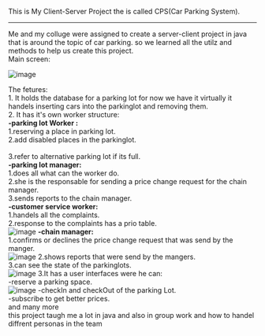 This is My Client-Server Project the is called CPS(Car Parking System).<br />
********

Me and my colluge were assigned to create a server-client project in java that is around the topic of car parking.
so we learned all the utilz and methods to help us create this project.<br />
Main screen:

![image](https://user-images.githubusercontent.com/103119019/224544264-b8e4398b-6719-486d-ae5d-7db8c9872305.png)

The fetures:<br />
      1. It holds the database for a parking lot for now we have it virtually it handels inserting cars into the parkinglot and removing them.<br />
      2. It has it's own worker structure:<br />
            <b>-parking lot Worker :</b><br />
                1.reserving a place in parking lot.<br />
                2.add disabled places in the parkinglot.<br /><br />
                3.refer to alternative parking lot if its full.<br />
            <b>-parking lot manager:</b><br />
                1.does all what can the worker do.<br />
                2.she is the responsable for sending a price change request for the chain manager.<br />
                3.sends reports to the chain manager.<br />
            <b>-customer service worker:</b><br />
                1.handels all the complaints.<br />
                2.response to the complaints has a prio table.<br />
                ![image](https://user-images.githubusercontent.com/103119019/224544557-e0fe746a-d04f-463b-889e-a555c0b8fc02.png)
            <b>-chain manager:</b><br />
                1.confirms or declines the price change request that was send by the manger.<br />
                ![image](https://user-images.githubusercontent.com/103119019/224544528-47d8bc15-9ff9-4099-a7a7-25b0a1b6cd41.png)
                2.shows reports that were send by the mangers.<br />
                3.can see the state of the parkinglots.<br />
                ![image](https://user-images.githubusercontent.com/103119019/224544513-b85ee0be-5c67-42ab-809d-6bb2f1daf25d.png)
    3.It has a user interfaces were he can:<br />
          -reserve a parking space.<br />
          ![image](https://user-images.githubusercontent.com/103119019/224544621-a30f404d-a60b-4ee0-a285-1d0ad4c09611.png)
          -checkIn and checkOut of the parking Lot.<br />
          -subscribe to get better prices.<br />
          and many more <br />
this project taugh me a lot in java and also in group work and how to handel diffrent personas in the team<br />
             
            
